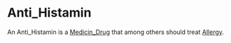 # Anti_Histamin

An Anti_Histamin is a [Medicin_Drug](800007.md) that among others should treat [Allergy](40800004.md). 